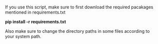 If you use this script, make sure to first download the required pacakages mentioned in requirements.txt 

**pip install -r requirements.txt**

Also make sure to change the directory paths in some files according to your system path.
